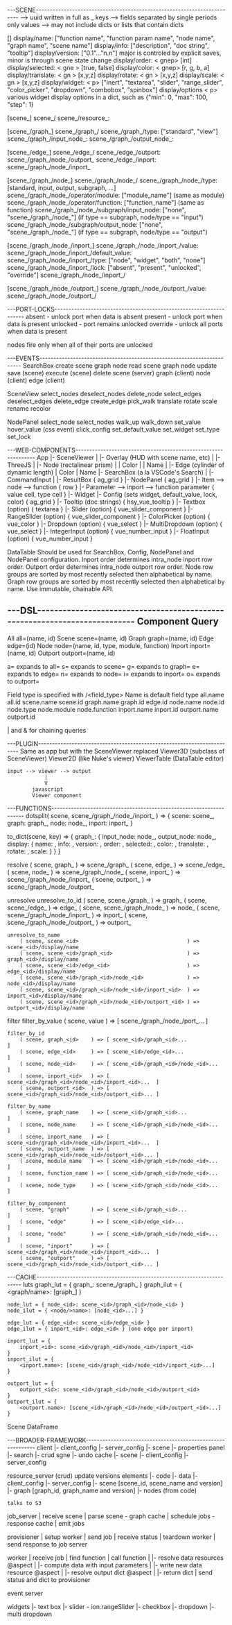 ---SCENE------------------------------------------------------------------------
<id>   --> uuid written in full as <component>_<id>
keys   --> fields separated by single periods only
values --> may not include dicts or lists that contain dicts

[<display>]
    display/name:      <sgnep> ["function name", "function param name", "node name", "graph name", "scene name"]
    display/info:      <sgnep> ["description", "doc string", "tooltip"]
    display/version:   <sgn  > ["0.1"..."n.n"] major is controled by explicit saves, minor is through scene state change
    display/order:     < gnep> [int]
    display/selected:  < gne > [true, false]
    display/color:     < gnep> [r, g, b, a]
    display/translate: < gn  > [x,y,z]
    display/rotate:    < gn  > [x,y,z]
    display/scale:     < gn  > [x,y,z]
    display/widget:    <    p> ["inert", "textarea", "slider", "range_slider", "color_picker", "dropdown", "combobox", "spinbox"]
    display/options    <    p> various widget display options in a dict, such as {"min": 0, "max": 100, "step": 1}

[scene_<id>]
    scene_<id>/<display>
    scene_<id>/resource_<id>:

[scene_<id>/graph_<id>]
    scene_<id>/graph_<id>/<display>
    scene_<id>/graph_<id>/type: ["standard", "view"]
    scene_<id>/graph_<id>/input_node_<id>:
    scene_<id>/graph_<id>/output_node_<id>:

[scene_<id>/edge_<id>]
    scene_<id>/edge_<id>/<display>
    scene_<id>/edge_<id>/outport: scene_<id>/graph_<id>/node_<id>/outport_<id>
    scene_<id>/edge_<id>/inport: scene_<id>/graph_<id>/node_<id>/inport_<id>

[scene_<id>/graph_<id>/node_<id>]
    scene_<id>/graph_<id>/node_<id>/<display>
    scene_<id>/graph_<id>/node_<id>/type: [standard, input, output, subgraph, ...]
    scene_<id>/graph_<id>/node_<id>/operator/module: ["module_name"] (same as module)
    scene_<id>/graph_<id>/node_<id>/operator/function: ["function_name"] (same as function)
    scene_<id>/graph_<id>/node_<id>/subgraph/input_node: ["none", "scene_<id>/graph_<id>/node_<id>"] (if type == subgraph, node/type == "input")
    scene_<id>/graph_<id>/node_<id>/subgraph/output_node: ["none", "scene_<id>/graph_<id>/node_<id>"] (if type == subgraph, node/type == "output")

[scene_<id>/graph_<id>/node_<id>/inport_<id>]
    scene_<id>/graph_<id>/node_<id>/inport_<id>/value:
    scene_<id>/graph_<id>/node_<id>/inport_<id>/default_value:
    scene_<id>/graph_<id>/node_<id>/inport_<id>/type: ["node", "widget", "both", "none"]
    scene_<id>/graph_<id>/node_<id>/inport_<id>/lock: ["absent", "present", "unlocked", "override"]
    scene_<id>/graph_<id>/node_<id>/inport_<id>/<display>

[scene_<id>/graph_<id>/node_<id>/outport_<id>]
    scene_<id>/graph_<id>/node_<id>/outport_<id>/value:
    scene_<id>/graph_<id>/node_<id>/outport_<id>/<display>

---PORT-LOCKS-------------------------------------------------------------------
absent   - unlock port when data is absent
present  - unlock port when data is present
unlocked - port remains unlocked
override - unlock all ports when data is present

nodes fire only when all of their ports are unlocked

---EVENTS-----------------------------------------------------------------------
SearchBox
    create
        scene
        graph
        node
    read
        scene
        graph
        node
    update
        save (scene)
        execute (scene)
    delete
        scene (server)
        graph (client)
        node (client)
        edge (client)

SceneView
    select_nodes
    deselect_nodes
    delete_node
    select_edges
    deselect_edges
    delete_edge
    create_edge
    pick_walk
    translate
    rotate
    scale
    rename
    recolor

NodePanel
    select_node
    select_nodes
    walk_up
    walk_down
    set_value
    hover_value (css event)
    click_config
        set_default_value
        set_widget
        set_type
        set_lock

---WEB-COMPONENTS---------------------------------------------------------------
App
    |- SceneViewer
    |   |- Overlay (HUD with scene name, etc)
    |   |- ThreeJS
    |       |- Node (rectalinear prism)
    |       |       Color
    |       |       Name
    |       |- Edge (cylinder of dynamic length)
    |               Color
    |               Name
    |- SearchBox (a la VSCode's Search)
    |   |- CommandInput
    |   |- ResultBox { ag_grid }
    |- NodePanel { ag_grid }
        |- Item --> node --> function { row }
            |- Parameter --> inport --> function parameter { value cell, type cell }
                |- Widget
                    |- Config (sets widget, default_value, lock, color) { ag_grid }
                    |- Tooltip (doc strings)                         { hsy_vue_tooltip }
                    |- Textbox (option)                              { textarea }
                    |- Slider (option)                               { vue_slider_component }
                    |- RangeSlider (option)                          { vue_slider_component }
                    |- ColorPicker (option)                          { vue_color }
                    |- Dropdown (option)                             { vue_select }
                    |- MultiDropdown (option)                        { vue_select }
                    |- IntegerInput (option)                         { vue_number_input }
                    |- FloatInput (option)                           { vue_number_input }

DataTable
    Should be used for SearchBox, Config, NodePanel and NodePanel configuration.
    Inport order determines intra_node inport row order.
    Outport order determines intra_node outport row order.
    Node row groups are sorted by most recently selected then alphabetical by name.
    Graph row groups are sorted by most recently selected then alphabetical by name.
    Use immutable, chainable API.

---DSL--------------------------------------------------------------------------
Component   Query
-----------------------------
All         all=(name, id)
Scene       scene=(name, id)
Graph       graph=(name, id)
Edge        edge=(id)
Node        node=(name, id, type, module, function)
Inport      inport=(name, id)
Outport     outport=(name, id)

a= expands to all=
s= expands to scene=
g= expands to graph=
e= expands to edge=
n= expands to node=
i= expands to inport=
o= expands to outport=

Field type is specified with <field>/<field_type>
Name is default field type
all.name       all.id
scene.name     scene.id
graph.name     graph.id
               edge.id
node.name      node.id      node.type   node.module     node.function
inport.name    inport.id
outport.name   outport.id

| and & for chaining queries

---PLUGIN-----------------------------------------------------------------------
    Same as app but with the SceneViewer replaced
    Viewer3D (subclass of SceneViewer)
    Viewer2D (like Nuke's viewer)
    ViewerTable (DataTable editor)

    input --> viewer --> output
                |
                V
            javascript
            Viewer component

---FUNCTIONS--------------------------------------------------------------------
dotsplit( scene, scene_<id>/graph_<id>/node_<id>/inport_<id> ) => {
    scene: scene_<id>,
    graph: graph_<id>,
    node: node_<id>,
    inport: inport_<id>
}

to_dict(scene, key) => {
    graph_<id>: {
        input_node: node_<id>,
        output_node: node_<id>,
        display: {
            name: <name>,
            info: <info>,
            version: <version>,
            order: <order>,
            selected: <selected>,
            color: <color>,
            translate: <translate>,
            rotate: <rotate>,
            scale: <scale>
        }
    }
}

resolve
    ( scene, graph_<id>    ) => scene_<id>/graph_<id>
    ( scene, edge_<id>     ) => scene_<id>/edge_<id>
    ( scene, node_<id>     ) => scene_<id>/graph_<id>/node_<id>
    ( scene, inport_<id>   ) => scene_<id>/graph_<id>/node_<id>/inport_<id>
    ( scene, outport_<id>  ) => scene_<id>/graph_<id>/node_<id>/outport_<id>

unresolve
    unresolve_to_id
        ( scene, scene_<id>/graph_<id>                        ) => graph_<id>
        ( scene, scene_<id>/edge_<id>                         ) => edge_<id>
        ( scene, scene_<id>/graph_<id>/node_<id>              ) => node_<id>
        ( scene, scene_<id>/graph_<id>/node_<id>/inport_<id>  ) => inport_<id>
        ( scene, scene_<id>/graph_<id>/node_<id>/outport_<id> ) => outport_<id>

    unresolve_to_name
        ( scene, scene_<id>                                   ) => scene_<id>/display/name
        ( scene, scene_<id>/graph_<id>                        ) => graph_<id>/display/name
        ( scene, scene_<id>/edge_<id>                         ) => edge_<id>/display/name
        ( scene, scene_<id>/graph_<id>/node_<id>              ) => node_<id>/display/name
        ( scene, scene_<id>/graph_<id>/node_<id>/inport_<id>  ) => inport_<id>/display/name
        ( scene, scene_<id>/graph_<id>/node_<id>/outport_<id> ) => outport_<id>/display/name

filter
    filter_by_value
        ( scene, value         ) => [ scene_<id>/graph_<id>/node_<id>/port_<id>...    ]

    filter_by_id
        ( scene, graph_<id>    ) => [ scene_<id>/graph_<id>...                        ]
        ( scene, edge_<id>     ) => [ scene_<id>/edge_<id>...                         ]
        ( scene, node_<id>     ) => [ scene_<id>/graph_<id>/node_<id>...              ]
        ( scene, inport_<id>   ) => [ scene_<id>/graph_<id>/node_<id>/inport_<id>...  ]
        ( scene, outport_<id>  ) => [ scene_<id>/graph_<id>/node_<id>/outport_<id>... ]

    filter_by_name
        ( scene, graph_name    ) => [ scene_<id>/graph_<id>...                        ]
        ( scene, node_name     ) => [ scene_<id>/graph_<id>/node_<id>...              ]
        ( scene, inport_name   ) => [ scene_<id>/graph_<id>/node_<id>/inport_<id>...  ]
        ( scene, outport_name  ) => [ scene_<id>/graph_<id>/node_<id>/outport_<id>... ]
        ( scene, module_name   ) => [ scene_<id>/graph_<id>/node_<id>...              ]
        ( scene, function_name ) => [ scene_<id>/graph_<id>/node_<id>...              ]
        ( scene, node_type     ) => [ scene_<id>/graph_<id>/node_<id>...              ]

    filter_by_component
        ( scene, "graph"       ) => [ scene_<id>/graph_<id>...                        ]
        ( scene, "edge"        ) => [ scene_<id>/edge_<id>...                         ]
        ( scene, "node"        ) => [ scene_<id>/graph_<id>/node_<id>...              ]
        ( scene, "inport"      ) => [ scene_<id>/graph_<id>/node_<id>/inport_<id>...  ]
        ( scene, "outport"     ) => [ scene_<id>/graph_<id>/node_<id>/outport_<id>... ]

---CACHE------------------------------------------------------------------------
luts
    graph_lut = { graph_<id>: scene_<id>/graph_<id> }
    graph_ilut = { <graph/name>: [graph_<id>] }

    node_lut = { node_<id>: scene_<id>/graph_<id>/node_<id> }
    node_ilut = { <node/>name>: [node_<id>...] }

    edge_lut = { edge_<id>: scene_<id>/edge_<id> }
    edge_ilut = { inport_<id>: edge_<id> } (one edge per inport)

    inport_lut = {
        inport_<id>: scene_<id>/graph_<id>/node_<id>/inport_<id>
    }
    inport_ilut = {
        <inport.name>: [scene_<id>/graph_<id>/node_<id>/inport_<id>...]
    }

    outport_lut = {
        outport_<id>: scene_<id>/graph_<id>/node_<id>/outport_<id>
    }
    outport_ilut = {
        <outport.name>: [scene_<id>/graph_<id>/node_<id>/outport_<id>...]
    }

Scene DataFrame

---BROADER-FRAMEWORK------------------------------------------------------------
client
    |- client_config
    |- server_config
    |- scene
    |- properties panel
    |- search
    |- crud sgne
    |- undo cache
        |- scene
        |- client_config
        |- server_config

resource_server (crud) update versions elements
    |- code
    |- data
    |- client_config
    |- server_config
    |- scene [scene_id, scene_name and version]
    |- graph [graph_id, graph_name and version]
    |- nodes (from code)

    talks to S3

job_server
    |
    receive scene
    |
    parse scene - graph cache
    |
    schedule jobs - response cache
    |
    emit jobs

provisioner
    |
    setup worker
    |
    send job
    |
    receive status
    |
    teardown worker
    |
    send response to job server

worker
    |
    receive job
    |
    find function
    |
    call function
    |    |- resolve data resources @aspect
    |    |- compute data with input parameters
    |    |- write new data resource @aspect
    |    |- resolve output dict @aspect
    |    |- return dict
    |
    send status and dict to provisioner

event server

widgets
    |- text box
    |- slider - ion.rangeSlider
    |- checkbox
    |- dropdown
    |- multi dropdown
